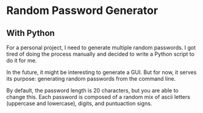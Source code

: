 # Random Password Generator
## With Python

For a personal project, I need to generate multiple random passwords. I got tired of doing the process manually and decided to write a Python script to do it for me. 

In the future, it might be interesting to generate a GUI. But for now, it serves its purpose: generating random passwords from the command line. 

By default, the password length is 20 characters, but you are able to change this. Each password is composed of a random mix of ascii letters (uppercase and lowercase), digits, and puntuaction signs. 